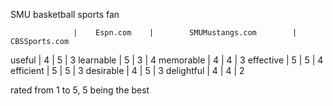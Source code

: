 SMU basketball sports fan

                  |    Espn.com    |        SMUMustangs.com        |     CBSSports.com
useful		     |       4        |                5              |            3
learnable	     |       5        |                3              |            4
memorable         |       4        |                4              |            3
effective	     |       5        |                5              |            4
efficient	     |       5        |                5              |            3
desirable	     |       4        |                5              |            3
delightful	     |       4        |                4              |            2

rated from 1 to 5, 5 being the best